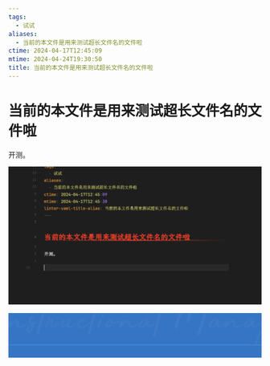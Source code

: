 ```yaml
---
tags:
  - 试试
aliases:
  - 当前的本文件是用来测试超长文件名的文件啦
ctime: 2024-04-17T12:45:09
mtime: 2024-04-24T19:30:50
title: 当前的本文件是用来测试超长文件名的文件啦
---
```


# 当前的本文件是用来测试超长文件名的文件啦

开测。

![](../Images/20240417124509514-20240717160537945-Pasted%20image%2020240424192955.png)

![](../Images/20240417124509514-20240717160538532-Pasted%20image%2020240424193046.png)
